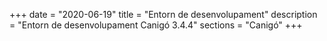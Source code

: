+++
date        = "2020-06-19"
title       = "Entorn de desenvolupament"
description = "Entorn de desenvolupament Canigó 3.4.4"
sections    = "Canigó"
+++
